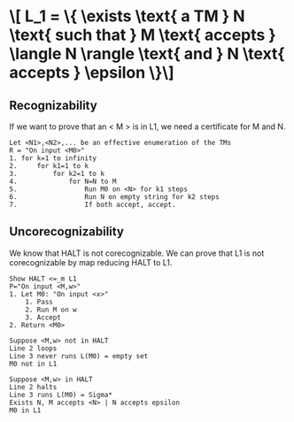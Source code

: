 # \\[ L_1 = \\{ \exists \text{ a TM } N \text{ such that } M \text{ accepts } \langle N \rangle \text{ and } N \text{ accepts } \epsilon \\}\\]

## Recognizability
If we want to prove that an < M > is in L1, we need a certificate for M and N.
```
Let <N1>,<N2>,... be an effective enumeration of the TMs
R = "On input <M0>"
1. for k=1 to infinity
2.     for k1=1 to k
3.         for k2=1 to k
4.             for N=N to M
5.                 Run M0 on <N> for k1 steps
6.                 Run N on empty string for k2 steps
7.                 If both accept, accept.
```

## Uncorecognizability
We know that HALT is not corecognizable. We can prove that L1 is not
corecognizable by map reducing HALT to L1.

```
Show HALT <=_m L1
P="On input <M,w>"
1. Let M0: "On input <x>"
    1. Pass
	2. Run M on w
	3. Accept
2. Return <M0>
```

```
Suppose <M,w> not in HALT
Line 2 loops
Line 3 never runs L(M0) = empty set
M0 not in L1
```

```
Suppose <M,w> in HALT
Line 2 halts
Line 3 runs L(M0) = Sigma*
Exists N, M accepts <N> | N accepts epsilon
M0 in L1
```

